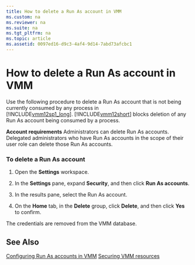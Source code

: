 ```yaml
---
title: How to delete a Run As account in VMM
ms.custom: na
ms.reviewer: na
ms.suite: na
ms.tgt_pltfrm: na
ms.topic: article
ms.assetid: 0097ed16-d9c3-4af4-9d14-7abd73afcbc1
---
```

# How to delete a Run As account in VMM
Use the following procedure to delete a Run As account that is not being currently consumed by any process in [!INCLUDE[vmm12sp1_long](../../includes/vmm12sp1_long_md.md)]. [!INCLUDE[vmm12short](../../includes/vmm12short_md.md)] blocks deletion of any Run As account being consumed by a process.

**Account requirements** Administrators can delete Run As accounts. Delegated administrators who have Run As accounts in the scope of their user role can delete those Run As accounts.

### To delete a Run As account

1.  Open the **Settings** workspace.

2.  In the **Settings** pane, expand **Security**, and then click **Run As accounts**.

3.  In the results pane, select the Run As account.

4.  On the **Home** tab, in the **Delete** group, click **Delete**, and then click **Yes** to confirm.

The credentials are removed from the VMM database.

## See Also
[Configuring Run As accounts in VMM](Configuring-Run-As-accounts-in-VMM.md)
[Securing VMM resources](Securing-VMM-resources.md)


